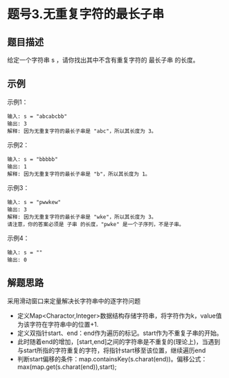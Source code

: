 # 题号3.无重复字符的最长子串

## 题目描述

给定一个字符串 s ，请你找出其中不含有重复字符的 最长子串 的长度。
## 示例

示例1：
```
输入: s = "abcabcbb"
输出: 3 
解释: 因为无重复字符的最长子串是 "abc"，所以其长度为 3。
```
示例2：
```
输入: s = "bbbbb"
输出: 1
解释: 因为无重复字符的最长子串是 "b"，所以其长度为 1。
```
示例3：
```
输入: s = "pwwkew"
输出: 3
解释: 因为无重复字符的最长子串是 "wke"，所以其长度为 3。
请注意，你的答案必须是 子串 的长度，"pwke" 是一个子序列，不是子串。
```
示例4：
```
输入: s = ""
输出: 0
```
## 解题思路

采用滑动窗口来定量解决长字符串中的逐字符问题
- 定义Map<Charactor,Integer>数据结构存储字符串，将字符作为k，value值为该字符在字符串中的位置+1.
- 定义双指针start、end：end作为遍历的标记。start作为不重复子串的开始。
- 此时随着end的增加，[start,end]之间的字符串是不重复的(理论上)，当遇到与start所指的字符重复的字符，将指针start移至该位置，继续遍历end
- 判断start偏移的条件：map.containsKey(s.charat(end))。偏移公式：max(map.get(s.charat(end)),start);

